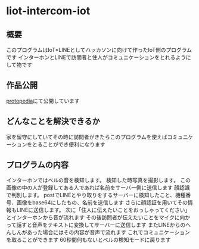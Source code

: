 # liot-intercom-iot

## 概要

このプログラムはIoT×LINEとしてハッカソンに向けて作ったIoT側のプログラムです
インターホンとLINEで訪問者と住人がコミュニケーションをとれるようにして物です
## 作品公開
[protopedia](https://protopedia.net/prototype/3537)にて公開しています
## どんなことを解決できるか

家を留守にしていてその時に訪問者がきたらこのプログラムを使えばコミュニケーションをとることができ便利になります

## プログラムの内容

インターホンではベルの音を検知します。
検知した時写真を撮影します。
この画像の中の人が登録してある人であれば名前をサーバー側に送信します
顔認識で判別します。
postでLINEとやり取りをするサーバーに検知したこと、機種番号、画像をbase64にしたもの、名前を送信します
さらに顔認証を用いてその情報もLINEに送信します。
次に「住人に伝えたいことをおっしゃってください」とインターホンから音が流れます
その後訪問者が伝えたいことをマイクに向かって話すと音声をテキストに変換してサーバーに送信します
またLINEからのへんしんがあった場合にはその内容が音声で流れます
これでコミュニケーションを取ることができます
60秒間何もないとベルの検知モードに戻ります
